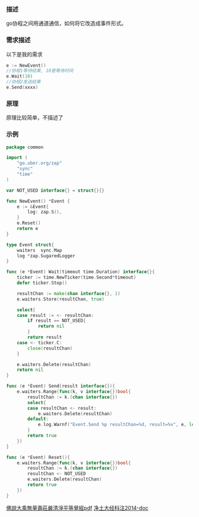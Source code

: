 ### 描述

go协程之间用通道通信，如何将它改造成事件形式。


### 需求描述

以下是我的需求

```go
e := NewEvent()
//协程1等待结果, 10是等待时间
e.Wait(10)
//协程2发送结果
e.Send(xxxx)
```

### 原理

原理比较简单，不描述了

### 示例

```go
package common

import (
	"go.uber.org/zap"
	"sync"
	"time"
)

var NOT_USED interface{} = struct{}{}

func NewEvent() *Event {
	e := &Event{
		log: zap.S(),
	}
	e.Reset()
	return e
}

type Event struct{
	waiters  sync.Map
	log *zap.SugaredLogger
}

func (e *Event) Wait(timeout time.Duration) interface{}{
	ticker := time.NewTicker(time.Second*timeout)
	defer ticker.Stop()

	resultChan := make(chan interface{}, 1)
	e.waiters.Store(resultChan, true)

	select{
	case result := <- resultChan:
		if result == NOT_USED{
			return nil
		}
		return result
	case <- ticker.C:
		close(resultChan)
	}

	e.waiters.Delete(resultChan)
	return nil
}

func (e *Event) Send(result interface{}){
	e.waiters.Range(func(k, v interface{})bool{
		resultChan := k.(chan interface{})
		select{
		case resultChan <- result:
			e.waiters.Delete(resultChan)
		default:
			e.log.Warnf("Event.Send %p resultChan=%d, result=%v", e, len(resultChan), result)
		}
		return true
	})
}

func (e *Event) Reset(){
	e.waiters.Range(func(k, v interface{})bool{
		resultChan := k.(chan interface{})
		resultChan <- NOT_USED
		e.waiters.Delete(resultChan)
		return true
	})
}
```

[佛說大乘無量壽莊嚴清淨平等覺經pdf](http://doc.sxjy360.top/book/佛說大乘無量壽莊嚴清淨平等覺經(難字注音).pdf)
[净土大经科注2014-doc](http://doc.sxjy360.top/book/净土大经科注2014-doc.zip)